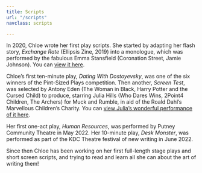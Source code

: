 ```yaml
---
title: Scripts
url: "/scripts"
navclass: scripts

---
```

In 2020, Chloe wrote her first play scripts. She started by adapting her flash
story, _Exchange Rate_ (Ellipsis Zine, 2019) into a monologue, which was
performed by the fabulous Emma Stansfield (Coronation Street, Jamie Johnson).
You can [view it here](https://www.youtube.com/watch?v=ZSZz-GFTqDI&t).

Chloe’s first ten-minute play, _Dating With Dostoyevsky_, was one of the six
winners of the Pint-Sized Plays competition. Then another, _Screen Test_, was
selected by Antony Eden (The Woman in Black, Harry Potter and the Cursed Child)
to produce, starring Julia Hills (Who Dares Wins, 2Point4 Children, The Archers)
for Muck and Rumble, in aid of the Roald Dahl’s Marvellous Children’s Charity.
You can [view Julia’s wonderful performance of it
here](https://www.youtube.com/watch?v=nX059EwW5Qg&t=662s).

Her first one-act play, _Human Resources_, was performed by Putney Community Theatre in May 2022. Her 10-minute play, _Desk Monster_, was performed as part of the KDC Theatre festival of new writing in June 2022.

Since then Chloe has been working on her first full-length stage plays and short screen scripts, and trying to read and learn all she can about the art of writing them!